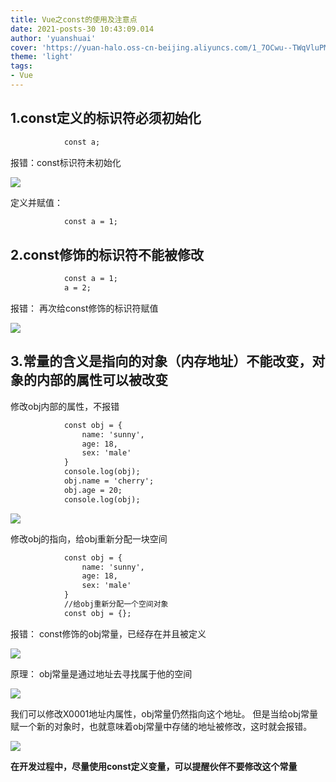 ```yaml
---
title: Vue之const的使用及注意点
date: 2021-posts-30 10:43:09.014
author: 'yuanshuai'
cover: 'https://yuan-halo.oss-cn-beijing.aliyuncs.com/1_7OCwu--TWqVluPMsZdzWKw-34ce1bcaed3b4c59a2183cf00af73987_1622733997113.png'
theme: 'light'
tags: 
- Vue
---
```


## 1.const定义的标识符必须初始化

```html
            const a;
```

报错：const标识符未初始化

![](https://hexobbblog.oss-cn-beijing.aliyuncs.com/images/vue/50.png)

定义并赋值：

```html
            const a = 1;
```

## 2.const修饰的标识符不能被修改

```html
            const a = 1;
            a = 2;
```

报错：
再次给const修饰的标识符赋值

![](https://hexobbblog.oss-cn-beijing.aliyuncs.com/images/vue/51.png)

## 3.常量的含义是指向的对象（内存地址）不能改变，对象的内部的属性可以被改变

修改obj内部的属性，不报错

```html
            const obj = {
                name: 'sunny',
                age: 18,
                sex: 'male'
            }
            console.log(obj);
            obj.name = 'cherry';
            obj.age = 20;
            console.log(obj);
```

![](https://hexobbblog.oss-cn-beijing.aliyuncs.com/images/vue/52.png)

修改obj的指向，给obj重新分配一块空间

```html
            const obj = {
                name: 'sunny',
                age: 18,
                sex: 'male'
            }
            //给obj重新分配一个空间对象
            const obj = {};
```

报错：
const修饰的obj常量，已经存在并且被定义

![](https://hexobbblog.oss-cn-beijing.aliyuncs.com/images/vue/53.png)

原理：
obj常量是通过地址去寻找属于他的空间

![](https://hexobbblog.oss-cn-beijing.aliyuncs.com/images/vue/54.png)

我们可以修改X0001地址内属性，obj常量仍然指向这个地址。
但是当给obj常量赋一个新的对象时，也就意味着obj常量中存储的地址被修改，这时就会报错。

![](https://hexobbblog.oss-cn-beijing.aliyuncs.com/images/vue/55.png)

**在开发过程中，尽量使用const定义变量，可以提醒伙伴不要修改这个常量**